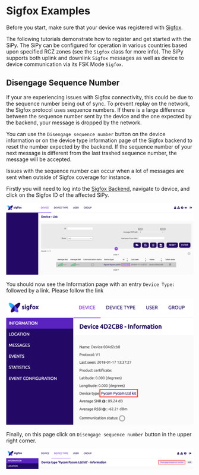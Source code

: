 # Sigfox Examples

Before you start, make sure that your device was registered with [Sigfox](../gettingstarted/registration/sigfox.md).

The following tutorials demonstrate how to register and get started with the SiPy. The SiPy can be configured for operation in various countries based upon specified RCZ zones \(see the `Sigfox` class for more info\). The SiPy supports both uplink and downlink `Sigfox` messages as well as device to device communication via its FSK Mode `Sigfox`.

## Disengage Sequence Number

If your are experiencing issues with Sigfox connectivity, this could be due to the sequence number being out of sync. To prevent replay on the network, the Sigfox protocol uses sequence numbers. If there is a large difference between the sequence number sent by the device and the one expected by the backend, your message is dropped by the network.

You can use the `Disengage sequence number` button on the device information or on the device type information page of the Sigfox backend to reset the number expected by the backend. If the sequence number of your next message is different from the last trashed sequence number, the message will be accepted.

Issues with the sequence number can occur when a lot of messages are sent when outside of Sigfox coverage for instance.

Firstly you will need to log into the [Sigfox Backend](https://backend.sigfox.com), navigate to device, and click on the Sigfox ID of the affected SiPy.

![](../.gitbook/assets/seq_dis_1-1.png)

You should now see the Information page with an entry `Device Type:` followed by a link. Please follow the link

![screenshot of sigfox ID](../.gitbook/assets/seq_dis_2%20%281%29.png)

Finally, on this page click on `Disengage sequence number` button in the upper right corner.

![screenshot of sigfox ID](../.gitbook/assets/seq_dis_3.png)

